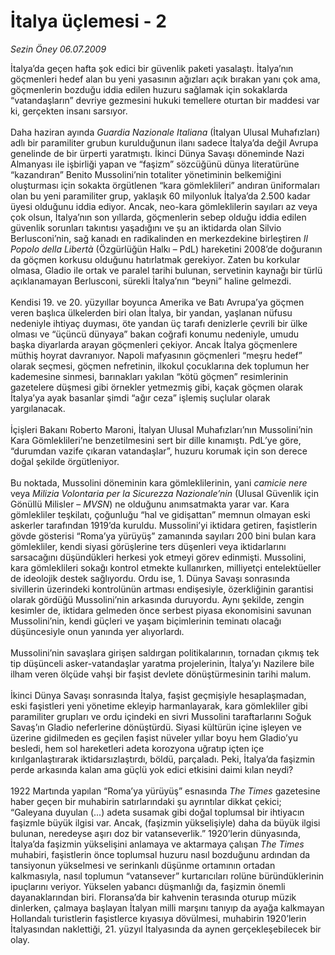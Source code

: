 # İtalya üçlemesi - 2

*Sezin Öney 06.07.2009*

<div class="taraf_structure_2col_1zq">
<div class="margen_n">



 <p>İtalya’da geçen hafta şok edici bir güvenlik paketi yasalaştı. İtalya’nın göçmenleri hedef alan bu yeni yasasının ağızları açık bırakan yanı çok ama, göçmenlerin bozduğu iddia edilen huzuru sağlamak için sokaklarda “vatandaşların” devriye gezmesini hukuki temellere oturtan bir maddesi var ki, gerçekten insanı sarsıyor. <br/><br/>Daha haziran ayında <i>Guardia Nazionale Italiana</i> (İtalyan Ulusal Muhafızları) adlı bir paramiliter grubun kurulduğunun ilanı sadece İtalya’da değil Avrupa genelinde de bir ürperti yaratmıştı. İkinci Dünya Savaşı döneminde Nazi Almanyası ile işbirliği yapan ve “faşizm” sözcüğünü dünya literatürüne “kazandıran” Benito Mussolini’nin totaliter yönetiminin belkemiğini oluşturması için sokakta örgütlenen “kara gömleklileri” andıran üniformaları olan bu yeni paramiliter grup, yaklaşık 60 milyonluk İtalya’da 2.500 kadar üyesi olduğunu iddia ediyor. Ancak, neo-kara gömleklilerin sayıları az veya çok olsun, İtalya’nın son yıllarda, göçmenlerin sebep olduğu iddia edilen güvenlik sorunları takıntısı yaşadığını ve şu an iktidarda olan Silvio Berlusconi’nin, sağ kanadı en radikalinden en merkezdekine birleştiren <i>Il Popolo della Libertà</i> (Özgürlüğün Halkı – PdL) hareketini 2008’de doğuranın da göçmen korkusu olduğunu hatırlatmak gerekiyor. Zaten bu korkular olmasa, Gladio ile ortak ve paralel tarihi bulunan, servetinin kaynağı bir türlü açıklanamayan Berlusconi, sürekli İtalya’nın “beyni” haline gelmezdi. <br/><br/>Kendisi 19. ve 20. yüzyıllar boyunca Amerika ve Batı Avrupa’ya göçmen veren başlıca ülkelerden biri olan İtalya, bir yandan, yaşlanan nüfusu nedeniyle ihtiyaç duyması, öte yandan üç tarafı denizlerle çevrili bir ülke olması ve “üçüncü dünyaya” bakan coğrafi konumu nedeniyle, umudu başka diyarlarda arayan göçmenleri çekiyor. Ancak İtalya göçmenlere müthiş hoyrat davranıyor. Napoli mafyasının göçmenleri “meşru hedef” olarak seçmesi, göçmen nefretinin, ilkokul çocuklarına dek toplumun her kademesine sinmesi, barınakları yakılan “kötü göçmen” resimlerinin gazetelere düşmesi gibi örnekler yetmezmiş gibi, kaçak göçmen olarak İtalya’ya ayak basanlar şimdi “ağır ceza” işlemiş suçlular olarak yargılanacak. <br/><br/>İçişleri Bakanı Roberto Maroni, İtalyan Ulusal Muhafızları’nın Mussolini’nin Kara Gömleklileri’ne benzetilmesini sert bir dille kınamıştı. PdL’ye göre, “durumdan vazife çıkaran vatandaşlar”, huzuru korumak için son derece doğal şekilde örgütleniyor. <br/><br/>Bu noktada, Mussolini döneminin kara gömleklilerinin, yani <i>camicie nere</i> veya <i>Milizia Volontaria per la Sicurezza Nazionale’nin </i>(Ulusal Güvenlik için Gönüllü Milisler – <i>MVSN</i>) ne olduğunu anımsatmakta yarar var. Kara gömlekliler teşkilatı, çoğunluğu “hal ve gidişattan” memnun olmayan eski askerler tarafından 1919’da kuruldu. Mussolini’yi iktidara getiren, faşistlerin gövde gösterisi “Roma’ya yürüyüş” zamanında sayıları 200 bini bulan kara gömlekliler, kendi siyasi görüşlerine ters düşenleri veya iktidarlarını sarsacağını düşündükleri herkesi yok etmeyi görev edinmişti. Mussolini, kara gömleklileri sokağı kontrol etmekte kullanırken, milliyetçi entelektüeller de ideolojik destek sağlıyordu. Ordu ise, 1. Dünya Savaşı sonrasında sivillerin üzerindeki kontrolünün artması endişesiyle, özerkliğinin garantisi olarak gördüğü Mussolini’nin arkasında duruyordu. Aynı şekilde, zengin kesimler de, iktidara gelmeden önce serbest piyasa ekonomisini savunan Mussolini’nin, kendi güçleri ve yaşam biçimlerinin teminatı olacağı düşüncesiyle onun yanında yer alıyorlardı. <br/><br/>Mussolini’nin savaşlara girişen saldırgan politikalarının, tornadan çıkmış tek tip düşünceli asker-vatandaşlar yaratma projelerinin, İtalya’yı Nazilere bile ilham veren ölçüde vahşi bir faşist devlete dönüştürmesinin tarihi malum. <br/><br/>İkinci Dünya Savaşı sonrasında İtalya, faşist geçmişiyle hesaplaşmadan, eski faşistleri yeni yönetime ekleyip harmanlayarak, kara gömlekliler gibi paramiliter grupları ve ordu içindeki en sivri Mussolini taraftarlarını Soğuk Savaş’ın Gladio neferlerine dönüştürdü. Siyasi kültürün içine işleyen ve üzerine gidilmeden es geçilen faşist nüveler yıllar boyu hem Gladio’yu besledi, hem sol hareketleri adeta korozyona uğratıp içten içe kırılganlaştırarak iktidarsızlaştırdı, böldü, parçaladı. Peki, İtalya’da faşizmin perde arkasında kalan ama güçlü yok edici etkisini daimi kılan neydi? <br/><br/>1922 Martında yapılan “Roma’ya yürüyüş” esnasında <i>The Times</i> gazetesine haber geçen bir muhabirin satırlarındaki şu ayrıntılar dikkat çekici; “Galeyana duyulan (...) adeta susamak gibi doğal toplumsal bir ihtiyacın faşizmle büyük ilgisi var. Ancak, (faşizmin yükselişiyle) daha da büyük ilgisi bulunan, neredeyse aşırı doz bir vatanseverlik.” 1920’lerin dünyasında, İtalya’da faşizmin yükselişini anlamaya ve aktarmaya çalışan <i>The Times</i> muhabiri, faşistlerin önce toplumsal huzuru nasıl bozduğunu ardından da tansiyonun yükselmesi ve serinkanlı düşünme ortamının ortadan kalkmasıyla, nasıl toplumun “vatansever” kurtarıcıları rolüne büründüklerinin ipuçlarını veriyor. Yükselen yabancı düşmanlığı da, faşizmin önemli dayanaklarından biri. Floransa’da bir kahvenin terasında oturup müzik dinlerken, çalmaya başlayan İtalyan milli marşını tanıyıp da ayağa kalkmayan Hollandalı turistlerin faşistlerce kıyasıya dövülmesi, muhabirin 1920’lerin İtalyasından naklettiği, 21. yüzyıl İtalyasında da aynen gerçekleşebilecek bir olay.</p>
<br/>
<br/>
<br/>



<br/>


<div id="taraf_not">
</div>

</div>


</div>
